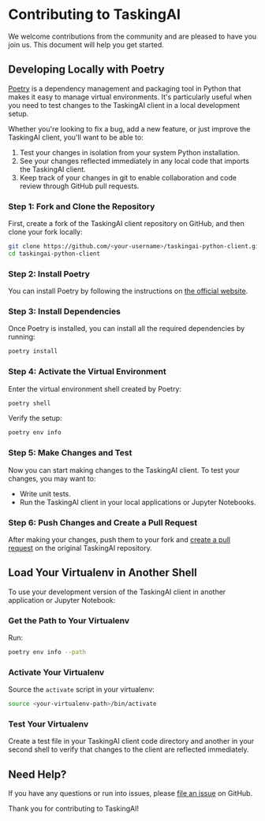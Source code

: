 # Contributing to TaskingAI

We welcome contributions from the community and are pleased to have you join us. This document will help you get started.

## Developing Locally with Poetry

[Poetry](https://python-poetry.org/) is a dependency management and packaging tool in Python that makes it easy to manage virtual environments. It's particularly useful when you need to test changes to the TaskingAI client in a local development setup.

Whether you're looking to fix a bug, add a new feature, or just improve the TaskingAI client, you'll want to be able to:

1. Test your changes in isolation from your system Python installation.
2. See your changes reflected immediately in any local code that imports the TaskingAI client.
3. Keep track of your changes in git to enable collaboration and code review through GitHub pull requests.

### Step 1: Fork and Clone the Repository

First, create a fork of the TaskingAI client repository on GitHub, and then clone your fork locally:

```bash
git clone https://github.com/<your-username>/taskingai-python-client.git
cd taskingai-python-client
```

### Step 2: Install Poetry

You can install Poetry by following the instructions on [the official website](https://python-poetry.org/docs/).

### Step 3: Install Dependencies

Once Poetry is installed, you can install all the required dependencies by running:

```bash
poetry install
```

### Step 4: Activate the Virtual Environment

Enter the virtual environment shell created by Poetry:

```bash
poetry shell
```

Verify the setup:

```bash
poetry env info
```

### Step 5: Make Changes and Test

Now you can start making changes to the TaskingAI client. To test your changes, you may want to:

- Write unit tests.
- Run the TaskingAI client in your local applications or Jupyter Notebooks.

### Step 6: Push Changes and Create a Pull Request

After making your changes, push them to your fork and [create a pull request](https://github.com/taskingai/taskingai-python-client/compare) on the original TaskingAI repository.

## Load Your Virtualenv in Another Shell

To use your development version of the TaskingAI client in another application or Jupyter Notebook:

### Get the Path to Your Virtualenv

Run:

```bash
poetry env info --path
```

### Activate Your Virtualenv

Source the `activate` script in your virtualenv:

```bash
source <your-virtualenv-path>/bin/activate
```

### Test Your Virtualenv

Create a test file in your TaskingAI client code directory and another in your second shell to verify that changes to the client are reflected immediately.

## Need Help?

If you have any questions or run into issues, please [file an issue](https://github.com/taskingai/taskingai-python-client/issues/new) on GitHub.

Thank you for contributing to TaskingAI!
